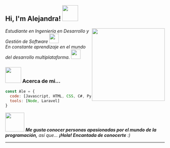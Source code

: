 <h2> Hi, I'm Alejandra! <img src="https://media.giphy.com/media/mGcNjsfWAjY5AEZNw6/giphy.gif" width="50"></h2>
<img align='right' src="https://media.giphy.com/media/ieyl9zmCjO4b4t6qoY/giphy.gif" width="230">
<p><em>Estudiante en Ingeniería en Desarrollo y Gestión de Software <img src="https://media.giphy.com/media/fYSnHlufseco8Fh93Z/giphy.gif" width="30"></br>En constante aprendizaje en el mundo del desarrollo multiplataforma. <img src="https://media.giphy.com/media/WUlplcMpOCEmTGBtBW/giphy.gif" width="30"> 
</em></p>




### <img src="https://media.giphy.com/media/VgCDAzcKvsR6OM0uWg/giphy.gif" width="50"> Acerca de mi...  

```javascript
const Ale = {
  code: [Javascript, HTML, CSS, C#, Python],
  tools: [Node, Laravel]
}
```

<img src="https://media.giphy.com/media/LnQjpWaON8nhr21vNW/giphy.gif" width="60"> <em><b>Me gusta conocer personas apasionadas por el mundo de la programación,</b> así que... <b>¡Hola! Encantada de conocerte</b> :)</em>

---
<!--
**AlejandraGaspar/AlejandraGaspar** is a ✨ _special_ ✨ repository because its `README.md` (this file) appears on your GitHub profile.

Here are some ideas to get you started:

- 🔭 I’m currently working on ...
- 🌱 I’m currently learning ...
- 👯 I’m looking to collaborate on ...
- 🤔 I’m looking for help with ...
- 💬 Ask me about ...
- 📫 How to reach me: ...
- 😄 Pronouns: ...
- ⚡ Fun fact: ...
-->

